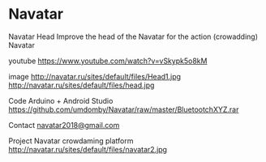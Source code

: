 # Navatar
Navatar Head
Improve the head of the Navatar for the action (crowadding) Navatar

youtube
https://www.youtube.com/watch?v=vSkypk5o8kM

image
http://navatar.ru/sites/default/files/Head1.jpg
http://navatar.ru/sites/default/files/head.jpg

Code Arduino + Android Studio
https://github.com/umdomby/Navatar/raw/master/BluetootchXYZ.rar

Contact
navatar2018@gmail.com

Project Navatar 
crowdaming platform
http://navatar.ru/sites/default/files/navatar2.jpg



